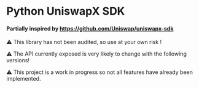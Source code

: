 # Python UniswapX SDK

#### Partially inspired by https://github.com/Uniswap/uniswapx-sdk

⚠ This library has not been audited, so use at your own risk !

⚠ The API currently exposed is very likely to change with the following versions!

⚠ This project is a work in progress so not all features have already been implemented.
